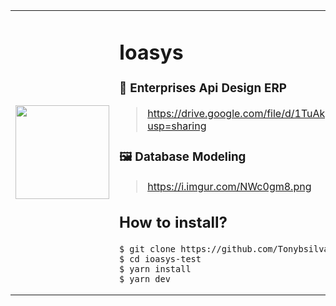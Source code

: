 <center>
 <table>
  <tr>
    <td width="200"><img src="https://i.imgur.com/eHa5tfF.gif" width="150" height="150"></td>
    <td>
      
# Ioasys
### 📁 Enterprises Api Design ERP
> https://drive.google.com/file/d/1TuAkpNbeTg41f0LnhycLWpqt97xl0W4s/view?usp=sharing

### 🖼️ Database Modeling
> https://i.imgur.com/NWc0gm8.png
      
## How to install?
```
$ git clone https://github.com/Tonybsilva-dev/ioasys-test.git
$ cd ioasys-test
$ yarn install
$ yarn dev
```
  </td>
  </tr>
<table>
</center>

